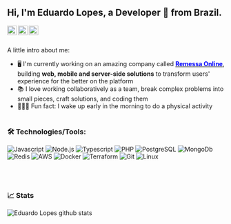 ## Hi, I'm Eduardo Lopes, a Developer 🚀 from Brazil. 
 
 <a href="https://twitter.com/edulops">
  <img align="left" alt="Eduardo Lopes Twitter" width="22px" src="https://cdn.jsdelivr.net/npm/simple-icons@v3/icons/twitter.svg" />
</a>
<a href="https://www.linkedin.com/in/eduardolops/">
  <img align="left" alt="Eduardo Lopes Linkdein" width="22px" src="https://cdn.jsdelivr.net/npm/simple-icons@v3/icons/linkedin.svg" />
</a>
<a href="https://instagram.com/eduardolops">
  <img align="left" alt="Eduardo Lopes Instagram" width="22px" src="https://cdn.jsdelivr.net/npm/simple-icons@v3/icons/instagram.svg" />
</a>

<br/><br/>

A little intro about me:

- 🖥︎  I'm currently working on an amazing company called **[<span style="color: blue">Remessa Online</span>](https://www.remessaonline.com.br)**, building **web, mobile and server-side solutions** to transform users' experience for the better on the platform
- 📚  I love working collaboratively as a team, break complex problems into small pieces, craft solutions, and coding them
- 🚴🏽‍♀️ Fun fact:  I wake up early in the morning to do a physical activity
<br></br>


### 🛠 Technologies/Tools:
![Javascript](https://img.shields.io/badge/JavaScript-F7DF1E?style=for-the-badge&logo=javascript&logoColor=black)
![Node.js](https://img.shields.io/badge/Node.js-43853D?style=for-the-badge&logo=node.js&logoColor=white)
![Typescript](https://img.shields.io/badge/TypeScript-007ACC?style=for-the-badge&logo=typescript&logoColor=white)
![PHP](https://img.shields.io/badge/PHP-777BB4?style=for-the-badge&logo=php&logoColor=white)
![PostgreSQL](https://img.shields.io/badge/PostgreSQL-316192?style=for-the-badge&logo=postgresql&logoColor=white)
![MongoDb](https://img.shields.io/badge/MongoDB-4EA94B?style=for-the-badge&logo=mongodb&logoColor=white)
![Redis](https://img.shields.io/badge/Redis-D9281A?style=for-the-badge&logo=redis&logoColor=white)
![AWS](https://img.shields.io/badge/Amazon_AWS-232F3E?style=for-the-badge&logo=amazon-aws&logoColor=white)
![Docker](https://img.shields.io/badge/Docker-2496ED?style=for-the-badge&logo=docker&logoColor=white)
![Terraform](https://img.shields.io/badge/Terraform-7B42BC?style=for-the-badge&logo=terraform&logoColor=white)
![Git](https://img.shields.io/badge/Git-E34F26?style=for-the-badge&logo=git&logoColor=white) 
![Linux](https://img.shields.io/badge/Linux-E34F26?style=for-the-badge&logo=linux&logoColor=black) 

<br></br>

### 📈 Stats 
![Eduardo Lopes github stats](https://github-readme-stats.vercel.app/api?username=edulops&&show_icons=true&count_private=true&theme=radical&line_height=27&v=5)
<br></br>

